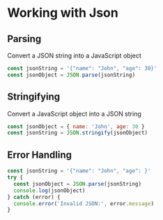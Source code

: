 # Working with Json

## Parsing

Convert a JSON string into a JavaScript object

```js
const jsonString = '{"name": "John", "age": 30}'
const jsonObject = JSON.parse(jsonString)
```

## Stringifying

Convert a JavaScript object into a JSON string

```js
const jsonObject = { name: 'John', age: 30 }
const jsonString = JSON.stringify(jsonObject)
```

## Error Handling

```js
const jsonString = '{"name": "John", "age": }'
try {
  const jsonObject = JSON.parse(jsonString)
  console.log(jsonObject)
} catch (error) {
  console.error('Invalid JSON:', error.message)
}
```
